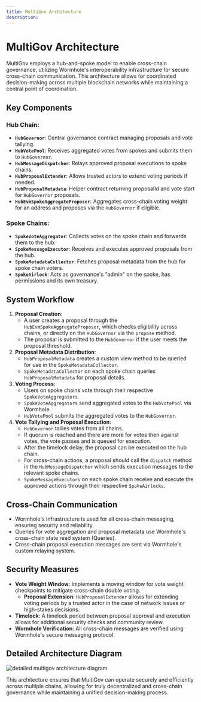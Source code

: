 ```yaml
---
title: MultiGov Architecture
description:
---
```


# MultiGov Architecture

MultiGov employs a hub-and-spoke model to enable cross-chain governance, utilizing Wormhole's interoperability infrastructure for secure cross-chain communication. This architecture allows for coordinated decision-making across multiple blockchain networks while maintaining a central point of coordination.

## Key Components

### **Hub Chain**:
   - **`HubGovernor`**: Central governance contract managing proposals and vote tallying.
   - **`HubVotePool`**: Receives aggregated votes from spokes and submits them to `HubGovernor`.
   - **`HubMessageDispatcher`**: Relays approved proposal executions to spoke chains.
   - **`HubProposalExtender`**: Allows trusted actors to extend voting periods if needed.
   - **`HubProposalMetadata`**: Helper contract returning proposalId and vote start for `HubGovernor` proposals.
   - **`HubEvmSpokeAggregateProposer`**: Aggregates cross-chain voting weight for an address and proposes via the `HubGovernor` if eligible.

### **Spoke Chains**:
   - **`SpokeVoteAggregator`**: Collects votes on the spoke chain and forwards them to the hub.
   - **`SpokeMessageExecutor`**: Receives and executes approved proposals from the hub.
   - **`SpokeMetadataCollector`**: Fetches proposal metadata from the hub for spoke chain voters.
   - **`SpokeAirlock`**: Acts as governance's "admin" on the spoke, has permissions and its own treasury.

## System Workflow

1. **Proposal Creation**:
   - A user creates a proposal through the `HubEvmSpokeAggregateProposer`, which checks eligibility across chains, or directly on the `HubGovernor` via the `propose` method.
   - The proposal is submitted to the `HubGovernor` if the user meets the proposal threshold.
1. **Proposal Metadata Distribution**:
   - `HubProposalMetadata` creates a custom view method to be queried for use in the `SpokeMetadataCollector`.
   - `SpokeMetadataCollector` on each spoke chain queries `HubProposalMetadata` for proposal details.
1. **Voting Process**:
   - Users on spoke chains vote through their respective `SpokeVoteAggregators`.
   - `SpokeVoteAggregators` send aggregated votes to the `HubVotePool` via Wormhole.
   - `HubVotePool` submits the aggregated votes to the `HubGovernor`.
1. **Vote Tallying and Proposal Execution**:
   - `HubGovernor` tallies votes from all chains.
   - If quorum is reached and there are more for votes then against votes, the vote passes and is queued for execution.
   - After the timelock delay, the proposal can be executed on the hub chain.
   - For cross-chain actions, a proposal should call the `dispatch` method in the `HubMessageDispatcher` which sends execution messages to the relevant spoke chains.
   - `SpokeMessageExecutors` on each spoke chain receive and execute the approved actions through their respective `SpokeAirlocks`.

## Cross-Chain Communication

- Wormhole's infrastructure is used for all cross-chain messaging, ensuring security and reliability.
- Queries for vote aggregation and proposal metadata use Wormhole's cross-chain state read system (Queries).
- Cross-chain proposal execution messages are sent via Wormhole's custom relaying system.

## Security Measures

- **Vote Weight Window**: Implements a moving window for vote weight checkpoints to mitigate cross-chain double voting.
    - **Proposal Extension**: `HubProposalExtender` allows for extending voting periods by a trusted actor in the case of network issues or high-stakes decisions.
- **Timelock**: A timelock period between proposal approval and execution allows for additional security checks and community review.
- **Wormhole Verification**: All cross-chain messages are verified using Wormhole's secure messaging protocol.

## Detailed Architecture Diagram

![detailed multigov architecture diagram](/docs/images/learn/governance/multigov-detailed.webp)

This architecture ensures that MultiGov can operate securely and efficiently across multiple chains, allowing for truly decentralized and cross-chain governance while maintaining a unified decision-making process.
